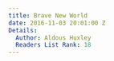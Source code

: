 ```yaml
---
title: Brave New World
date: 2016-11-03 20:01:00 Z
Details:
  Author: Aldous Huxley
  Readers List Rank: 18
---
```


